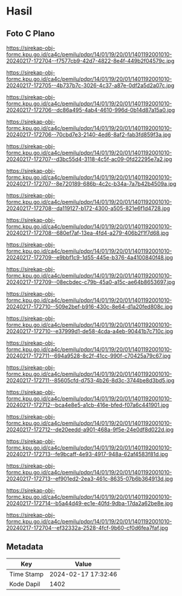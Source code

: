 # Hasil

## Foto C Plano

https://sirekap-obj-formc.kpu.go.id/ca4c/pemilu/pdpr/14/01/19/20/01/1401192001010-20240217-172704--f7577cb9-42d7-4822-8e4f-449b2f04579c.jpg

https://sirekap-obj-formc.kpu.go.id/ca4c/pemilu/pdpr/14/01/19/20/01/1401192001010-20240217-172705--4b737b7c-3026-4c37-a87e-0df2a5d2a07c.jpg

https://sirekap-obj-formc.kpu.go.id/ca4c/pemilu/pdpr/14/01/19/20/01/1401192001010-20240217-172706--dc86a495-4ab4-4610-996d-0b14d87a15a0.jpg

https://sirekap-obj-formc.kpu.go.id/ca4c/pemilu/pdpr/14/01/19/20/01/1401192001010-20240217-172706--70cbd7e3-2140-4ed6-8af2-fab3fd859f3a.jpg

https://sirekap-obj-formc.kpu.go.id/ca4c/pemilu/pdpr/14/01/19/20/01/1401192001010-20240217-172707--d3bc55d4-3118-4c5f-ac09-0fd22295e7a2.jpg

https://sirekap-obj-formc.kpu.go.id/ca4c/pemilu/pdpr/14/01/19/20/01/1401192001010-20240217-172707--8e720189-686b-4c2c-b34a-7a7b42b4509a.jpg

https://sirekap-obj-formc.kpu.go.id/ca4c/pemilu/pdpr/14/01/19/20/01/1401192001010-20240217-172708--da119127-b172-4300-a505-821e6f1d4728.jpg

https://sirekap-obj-formc.kpu.go.id/ca4c/pemilu/pdpr/14/01/19/20/01/1401192001010-20240217-172708--680ef7af-13ea-4fd4-a279-406b2f1f7d68.jpg

https://sirekap-obj-formc.kpu.go.id/ca4c/pemilu/pdpr/14/01/19/20/01/1401192001010-20240217-172709--e9bbf1c9-1d55-445e-b376-4a4100840f48.jpg

https://sirekap-obj-formc.kpu.go.id/ca4c/pemilu/pdpr/14/01/19/20/01/1401192001010-20240217-172709--08ecbdec-c79b-45a0-a15c-ae64b8653697.jpg

https://sirekap-obj-formc.kpu.go.id/ca4c/pemilu/pdpr/14/01/19/20/01/1401192001010-20240217-172710--509e2bef-b916-430c-8e64-d1a20fed808c.jpg

https://sirekap-obj-formc.kpu.go.id/ca4c/pemilu/pdpr/14/01/19/20/01/1401192001010-20240217-172710--e37999d1-de58-4cda-a4eb-90441b7c710c.jpg

https://sirekap-obj-formc.kpu.go.id/ca4c/pemilu/pdpr/14/01/19/20/01/1401192001010-20240217-172711--694a9528-8c2f-41cc-990f-c70425a79c67.jpg

https://sirekap-obj-formc.kpu.go.id/ca4c/pemilu/pdpr/14/01/19/20/01/1401192001010-20240217-172711--85605cfd-d753-4b26-8d3c-3744be8d3bd5.jpg

https://sirekap-obj-formc.kpu.go.id/ca4c/pemilu/pdpr/14/01/19/20/01/1401192001010-20240217-172712--bca4e8e5-a1cb-416e-bfed-f07a6c441901.jpg

https://sirekap-obj-formc.kpu.go.id/ca4c/pemilu/pdpr/14/01/19/20/01/1401192001010-20240217-172712--de20eedd-a901-468a-9f5e-24e0df8d022d.jpg

https://sirekap-obj-formc.kpu.go.id/ca4c/pemilu/pdpr/14/01/19/20/01/1401192001010-20240217-172713--fe9bcaff-4e93-4917-948a-62af4583f81d.jpg

https://sirekap-obj-formc.kpu.go.id/ca4c/pemilu/pdpr/14/01/19/20/01/1401192001010-20240217-172713--ef901ed2-2ea3-461c-8635-07b6b364913d.jpg

https://sirekap-obj-formc.kpu.go.id/ca4c/pemilu/pdpr/14/01/19/20/01/1401192001010-20240217-172714--b5a44d49-ec1e-40fd-9dba-17da2a62be8e.jpg

https://sirekap-obj-formc.kpu.go.id/ca4c/pemilu/pdpr/14/01/19/20/01/1401192001010-20240217-172704--ef32332a-2528-4fcf-9b60-cf0d6fea7faf.jpg


## Metadata

| Key        | Value               |
| ---------- | ------------------- |
| Time Stamp | 2024-02-17 17:32:46 |
| Kode Dapil | 1402                |



